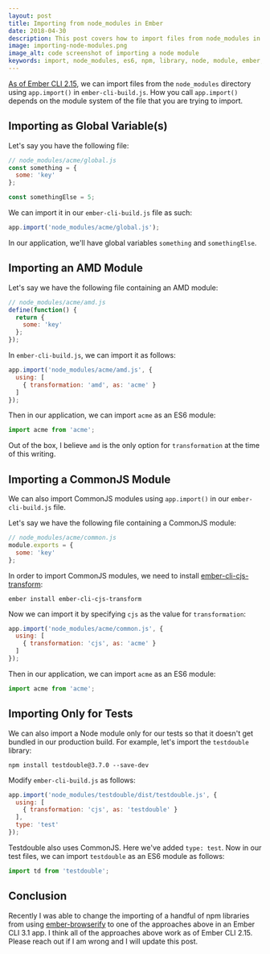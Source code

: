 ```yaml
---
layout: post
title: Importing from node_modules in Ember
date: 2018-04-30
description: This post covers how to import files from node_modules in Ember
image: importing-node-modules.png
image_alt: code screenshot of importing a node module
keywords: import, node_modules, es6, npm, library, node, module, ember, ember-cli, ember cli, ember.js, commonjs
---
```


[As of Ember CLI 2.15](https://www.emberjs.com/blog/2017/09/01/ember-2-15-released.html#toc_changes-in-ember-cli-2-15), we can import files from the `node_modules` directory using `app.import()` in `ember-cli-build.js`. How you call `app.import()` depends on the module system of the file that you are trying to import.

## Importing as Global Variable(s)

Let's say you have the following file:

```js
// node_modules/acme/global.js
const something = {
  some: 'key'
};

const somethingElse = 5;
```

We can import it in our `ember-cli-build.js` file as such:

```js
app.import('node_modules/acme/global.js');
```

In our application, we'll have global variables `something` and `somethingElse`.


## Importing an AMD Module

Let's say we have the following file containing an AMD module:

```js
// node_modules/acme/amd.js
define(function() {
  return {
    some: 'key'
  };
});
```

In `ember-cli-build.js`, we can import it as follows:

```js
app.import('node_modules/acme/amd.js', {
  using: [
    { transformation: 'amd', as: 'acme' }
  ]
});
```

Then in our application, we can import `acme` as an ES6 module:

```js
import acme from 'acme';
```

Out of the box, I believe `amd` is the only option for `transformation` at the time of this writing.

## Importing a CommonJS Module

We can also import CommonJS modules using `app.import()` in our `ember-cli-build.js` file.

Let's say we have the following file containing a CommonJS module:

```js
// node_modules/acme/common.js
module.exports = {
  some: 'key'
};
```

In order to import CommonJS modules, we need to install [ember-cli-cjs-transform](https://github.com/rwjblue/ember-cli-cjs-transform):

```
ember install ember-cli-cjs-transform
```

Now we can import it by specifying `cjs` as the value for `transformation`:

```js
app.import('node_modules/acme/common.js', {
  using: [
    { transformation: 'cjs', as: 'acme' }
  ]
});
```

Then in our application, we can import `acme` as an ES6 module:

```js
import acme from 'acme';
```

## Importing Only for Tests

We can also import a Node module only for our tests so that it doesn't get bundled in our production build. For example, let's import the `testdouble` library:

```
npm install testdouble@3.7.0 --save-dev
```

Modify `ember-cli-build.js` as follows:

```js
app.import('node_modules/testdouble/dist/testdouble.js', {
  using: [
    { transformation: 'cjs', as: 'testdouble' }
  ],
  type: 'test'
});
```

Testdouble also uses CommonJS. Here we've added `type: test`. Now in our test files, we can import `testdouble` as an ES6 module as follows:

```js
import td from 'testdouble';
```

## Conclusion

Recently I was able to change the importing of a handful of npm libraries from using [ember-browserify](https://github.com/ef4/ember-browserify) to one of the approaches above in an Ember CLI 3.1 app. I think all of the approaches above work as of Ember CLI 2.15. Please reach out if I am wrong and I will update this post.
